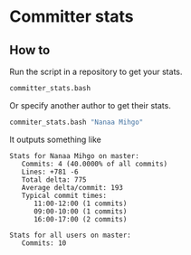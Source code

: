 # Committer stats
## How to
Run the script in a repository to get your stats.
```bash
committer_stats.bash
```

Or specify another author to get their stats.
```bash
commiter_stats.bash "Nanaa Mihgo"
```

It outputs something like
```
Stats for Nanaa Mihgo on master:
   Commits: 4 (40.0000% of all commits)
   Lines: +781 -6
   Total delta: 775
   Average delta/commit: 193
   Typical commit times:
      11:00-12:00 (1 commits)
      09:00-10:00 (1 commits)
      16:00-17:00 (2 commits)

Stats for all users on master:
   Commits: 10
```